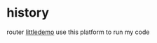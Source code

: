 # history
router
[littledemo](https://hdlgo.github.io/history/history.html)
use this platform to run my code
